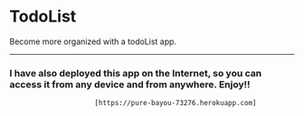 # TodoList
Become more organized with a todoList app.

***
### I have also deployed this app on the Internet, so you can access it from any device and from anywhere. Enjoy!! 
                         [https://pure-bayou-73276.herokuapp.com]
